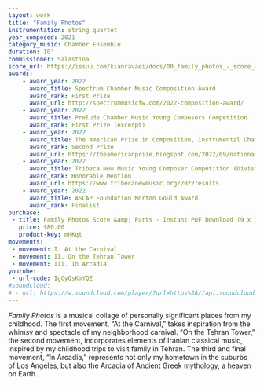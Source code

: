 ```yaml
---
layout: work
title: "Family Photos"
instrumentation: string quartet
year_composed: 2021
category_music: Chamber Ensemble
duration: 10'
commissioner: Salastina
score_url: https://issuu.com/kianravaei/docs/00_family_photos_-_score_-_ed_5
awards:
    - award_year: 2022
      award_title: Spectrum Chamber Music Composition Award
      award_rank: First Prize
      award_url: http://spectrummusicfw.com/2022-composition-award/
    - award_year: 2022
      award_title: Prelude Chamber Music Young Composers Competition
      award_rank: First Prize (excerpt)
    - award_year: 2022
      award_title: The American Prize in Composition, Instrumental Chamber Music
      award_rank: Second Prize
      award_url: https://theamericanprize.blogspot.com/2022/09/national-winners-composers-instrumental.html
    - award_year: 2022
      award_title: Tribeca New Music Young Composer Competition (Division I)
      award_rank: Honorable Mention
      award_url: https://www.tribecanewmusic.org/2022results
    - award_year: 2022
      award_title: ASCAP Foundation Morton Gould Award
      award_rank: Finalist
purchase:
 - title: Family Photos Score &amp; Parts - Instant PDF Download (9 x 12)
   price: $80.00
   product-key: mHKqt
movements:
 - movement: I. At the Carnival
 - movement: II. On the Tehran Tower
 - movement: III. In Arcadia
youtube:
 - url-code: IgCyOsKmYQE
#soundcloud: 
# - url: https://w.soundcloud.com/player/?url=https%3A//api.soundcloud.com/tracks/1091214523&color=%23ff5500&auto_play=false&hide_related=false&show_comments=true&show_user=true&show_reposts=false&show_teaser=true&visual=true
---
```


_Family Photos_ is a musical collage of personally significant places from my childhood. The first movement, “At the Carnival,” takes inspiration from the whimsy and spectacle of my neighborhood carnival. “On the Tehran Tower,” the second movement, incorporates elements of Iranian classical music, inspired by my childhood trips to visit family in Tehran. The third and final movement, “In Arcadia,” represents not only my hometown in the suburbs of Los Angeles, but also the Arcadia of Ancient Greek mythology, a heaven on Earth.